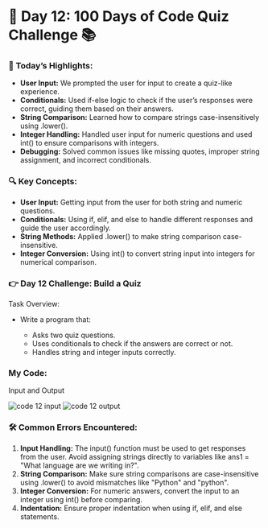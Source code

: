 # 🌟 Day 12: 100 Days of Code Quiz Challenge 📚

### 🎊 Today’s Highlights:

* **User Input:** We prompted the user for input to create a quiz-like experience.
* **Conditionals:** Used if-else logic to check if the user’s responses were correct, guiding them based on their answers.
* **String Comparison:** Learned how to compare strings case-insensitively using .lower().
* **Integer Handling:** Handled user input for numeric questions and used int() to ensure comparisons with integers.
* **Debugging:** Solved common issues like missing quotes, improper string assignment, and incorrect conditionals.

### 🔍 Key Concepts:

* **User Input:** Getting input from the user for both string and numeric questions.
* **Conditionals:** Using if, elif, and else to handle different responses and guide the user accordingly.
* **String Methods:** Applied .lower() to make string comparison case-insensitive.
* **Integer Conversion:** Using int() to convert string input into integers for numerical comparison.

### 👉 Day 12 Challenge: Build a Quiz
Task Overview:

* Write a program that:

    * Asks two quiz questions.
    * Uses conditionals to check if the answers are correct or not.
    * Handles string and integer inputs correctly.

### My Code:

Input and Output

![code 12 input](https://github.com/user-attachments/assets/b26edf22-d7eb-4632-a1f7-d3988ef4b282)
![code 12 output](https://github.com/user-attachments/assets/c0919491-124d-4dae-8ac6-7ae21c6bf944)



### 🛠️ Common Errors Encountered:

1. **Input Handling:** The input() function must be used to get responses from the user. Avoid assigning strings directly to variables like ans1 = "What language are we writing in?".
2. **String Comparison:** Make sure string comparisons are case-insensitive using .lower() to avoid mismatches like "Python" and "python".
3. **Integer Conversion:** For numeric answers, convert the input to an integer using int() before comparing.
4. **Indentation:** Ensure proper indentation when using if, elif, and else statements.
